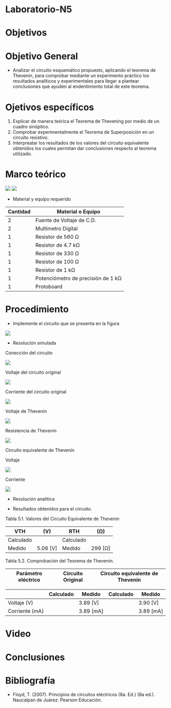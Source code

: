 # Laboratorio-N5
# Objetivos

# Objetivo General
- Analizar el circuito esquemático propuesto, aplicando el teorema de Thevenin, para comprobar mediante un experimento práctico los resultados analíticos y experimentales para llegar a plantear conclusiones que ayuden al endentimiento total de este teorema.

# Ojetivos específicos

1. Explicar de manera teórica el Teorema de Thevening por medio de un cuadro sinóptico.
2. Comprobar experimentalmente el Teorema de Superposición en un circuito resistivo.
3. Interpreatar los resultados de los valores del circuito equivalente obtenidos los cuales permitan dar conclusiones respecto al teorema utilizado.

# Marco teórico
![](https://github.com/jamora9/Laboratorio-N5/blob/main/Ima/Teorema%20de%20Thevenin%201.png)
![](https://github.com/jamora9/Laboratorio-N5/blob/main/Ima/Teorema%20de%20Thevenin%202.1.png)

- Material y equipo requerido

|Cantidad| Material o Equipo|
|--------|------------------|
|2| Fuente de Voltaje de C.D.|
|2| Multímetro Digital|
|1| Resistor de 560 Ω|
|1| Resistor de 4.7 kΩ|
|1| Resistor de 330 Ω|
|1| Resistor de 100 Ω|
|1| Resistor de 1 kΩ|
|1|Potenciómetro de precisión de 1 kΩ|
|1|Protoboard|

# Procedimiento
- Implemente el circuito que se presenta en la figura

![](https://github.com/jamora9/Laboratorio-N5/blob/main/Ima/Captura%20de%20pantalla%202022-01-06%20173452.png)

- Resolución simulada

Conección del circuito

![](https://github.com/jamora9/Laboratorio-N5/blob/main/Ima/Captura%20de%20pantalla%202022-01-06%20195708.png)

Voltaje del circuito original

![](https://github.com/jamora9/Laboratorio-N5/blob/main/Ima/Captura%20de%20pantalla%202022-01-06%20202219.png)

Corriente del circuito original

![](https://github.com/jamora9/Laboratorio-N5/blob/main/Ima/Captura%20de%20pantalla%202022-01-06%20202407.png)

Voltaje de Thevenin

![](https://github.com/jamora9/Laboratorio-N5/blob/main/Ima/Captura%20de%20pantalla%202022-01-06%20202629.png)

Resistencia de Thevenin

![](https://github.com/jamora9/Laboratorio-N5/blob/main/Ima/Captura%20de%20pantalla%202022-01-06%20195445.png)

Circuito equivalente de Thevenin

Voltaje 

![](https://github.com/jamora9/Laboratorio-N5/blob/main/Ima/Captura%20de%20pantalla%202022-01-06%20201024.png)

Corriente

![](https://github.com/jamora9/Laboratorio-N5/blob/main/Ima/Captura%20de%20pantalla%202022-01-06%20201336.png)

- Resolución analitica

- Resultados obtenidos para el circuito.

Tabla 5.1. Valores del Circuito Equivalente de Thevenin

|VTH |(V)|RTH |(Ω)|
|----|---|---|----|
|Calculado||Calculado||
|Medido|5.06 [V]|Medido|299 [Ω]|

Tabla 5.2. Comprobación del Teorema de Thevenin.

|Parámetro eléctrico|Circuito Original|Circuito equivalente de Thevenin|
|-------------------|-----------------|--------------------------------|

||Calculado|Medido|Calculado|Medido|
|-|--------|-------|--------|------|
|Voltaje (V)||3.89 [V]||3.90 [V]|
|Corriente (mA)||3.89 [mA]||3.89 [mA]|
# Video


# Conclusiones 


# Bibliografía

- Floyd, T. (2007). Principios de circuitos eléctricos (8a. Ed.) (8a ed.). Naucalpan de Juárez: Pearson Educación.
